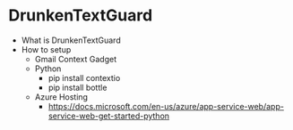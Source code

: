 # DrunkenTextGuard
* What is DrunkenTextGuard
* How to setup
  * Gmail Context Gadget
  * Python 
    * pip install contextio 
    * pip install bottle
  * Azure Hosting  
    * https://docs.microsoft.com/en-us/azure/app-service-web/app-service-web-get-started-python
    